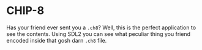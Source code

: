 # CHIP-8

Has your friend ever sent you a `.ch8`? Well, this is the perfect application
to see the contents. Using SDL2 you can see what peculiar thing you friend encoded
inside that gosh darn `.ch8` file.